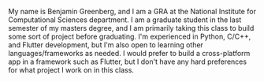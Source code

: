 My name is Benjamin Greenberg, and I am a GRA at the National Institute for Computational Sciences department. I am a graduate student in the last semester of my masters degree, and I am primarily taking this class to build some sort of project before graduating. 
I'm experienced in Python, C/C++, and Flutter development, but I'm also open to learning other languages/frameworks as needed. I would prefer to build a cross-platform app in a framework such as Flutter, but I don't have any hard preferences for what project I work on in this class.
